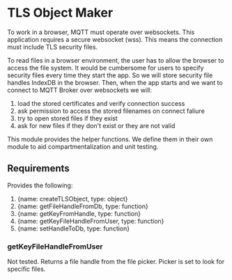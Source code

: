 # TLS Object Maker

To work in a browser, MQTT must operate over websockets.  This application requires a secure websocket (wss).  This means the connection must include TLS security files.

To read files in a browser environment, the user has to allow the browser to access the file system.  It would be cumbersome for users to specify security files every time they start the app.  So we will store security file handles IndexDB in the browser.  Then, when the app starts and we want to connect to MQTT Broker over websockets we will:

1. load the stored certificates and verify connection success
2. ask permission to access the stored filenames on connect faliure
3. try to open stored files if they exist
4. ask for new files if they don't exist or they are not valid

This module provides the helper functions.  We define them in their own module to aid compartmentalization and unit testing.

## Requirements

Provides the following:

1. {name: createTLSObject, type: object}
2. {name: getFileHandleFromDb, type: function}
3. {name: getKeyFromHandle, type: function}
4. {name: getKeyFileHandleFromUser, type: function}
5. {name: setHandleToDb, type: function}

### getKeyFileHandleFromUser

Not tested.  Returns a file handle from the file picker.  Picker is set to look for specific files.


